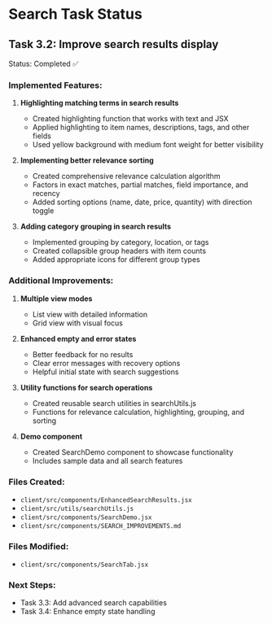 # Search Task Status

## Task 3.2: Improve search results display

Status: Completed ✅

### Implemented Features:

1. **Highlighting matching terms in search results**

   - Created highlighting function that works with text and JSX
   - Applied highlighting to item names, descriptions, tags, and other fields
   - Used yellow background with medium font weight for better visibility

2. **Implementing better relevance sorting**

   - Created comprehensive relevance calculation algorithm
   - Factors in exact matches, partial matches, field importance, and recency
   - Added sorting options (name, date, price, quantity) with direction toggle

3. **Adding category grouping in search results**
   - Implemented grouping by category, location, or tags
   - Created collapsible group headers with item counts
   - Added appropriate icons for different group types

### Additional Improvements:

1. **Multiple view modes**

   - List view with detailed information
   - Grid view with visual focus

2. **Enhanced empty and error states**

   - Better feedback for no results
   - Clear error messages with recovery options
   - Helpful initial state with search suggestions

3. **Utility functions for search operations**

   - Created reusable search utilities in searchUtils.js
   - Functions for relevance calculation, highlighting, grouping, and sorting

4. **Demo component**
   - Created SearchDemo component to showcase functionality
   - Includes sample data and all search features

### Files Created:

- `client/src/components/EnhancedSearchResults.jsx`
- `client/src/utils/searchUtils.js`
- `client/src/components/SearchDemo.jsx`
- `client/src/components/SEARCH_IMPROVEMENTS.md`

### Files Modified:

- `client/src/components/SearchTab.jsx`

### Next Steps:

- Task 3.3: Add advanced search capabilities
- Task 3.4: Enhance empty state handling
